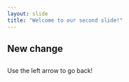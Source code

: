 ```yaml
---
layout: slide
title: "Welcome to our second slide!"
---
```

## New change<h2>
Use the left arrow to go back!
